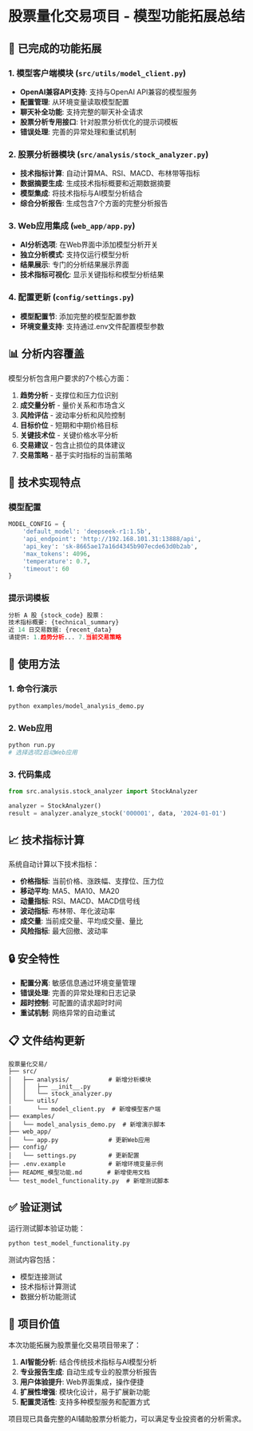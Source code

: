 # 股票量化交易项目 - 模型功能拓展总结

## 🎯 已完成的功能拓展

### 1. 模型客户端模块 (`src/utils/model_client.py`)
- **OpenAI兼容API支持**: 支持与OpenAI API兼容的模型服务
- **配置管理**: 从环境变量读取模型配置
- **聊天补全功能**: 支持完整的聊天补全请求
- **股票分析专用接口**: 针对股票分析优化的提示词模板
- **错误处理**: 完善的异常处理和重试机制

### 2. 股票分析器模块 (`src/analysis/stock_analyzer.py`)
- **技术指标计算**: 自动计算MA、RSI、MACD、布林带等指标
- **数据摘要生成**: 生成技术指标概要和近期数据摘要
- **模型集成**: 将技术指标与AI模型分析结合
- **综合分析报告**: 生成包含7个方面的完整分析报告

### 3. Web应用集成 (`web_app/app.py`)
- **AI分析选项**: 在Web界面中添加模型分析开关
- **独立分析模式**: 支持仅运行模型分析
- **结果展示**: 专门的分析结果展示界面
- **技术指标可视化**: 显示关键指标和模型分析结果

### 4. 配置更新 (`config/settings.py`)
- **模型配置节**: 添加完整的模型配置参数
- **环境变量支持**: 支持通过.env文件配置模型参数

## 📊 分析内容覆盖

模型分析包含用户要求的7个核心方面：

1. **趋势分析** - 支撑位和压力位识别
2. **成交量分析** - 量价关系和市场含义
3. **风险评估** - 波动率分析和风险控制
4. **目标价位** - 短期和中期价格目标
5. **关键技术位** - 关键价格水平分析
6. **交易建议** - 包含止损位的具体建议
7. **交易策略** - 基于实时指标的当前策略

## 🔧 技术实现特点

### 模型配置
```python
MODEL_CONFIG = {
    'default_model': 'deepseek-r1:1.5b',
    'api_endpoint': 'http://192.168.101.31:13888/api',
    'api_key': 'sk-8665ae17a16d4345b907ecde63d0b2ab',
    'max_tokens': 4096,
    'temperature': 0.7,
    'timeout': 60
}
```

### 提示词模板
```python
分析 A 股 {stock_code} 股票：
技术指标概要: {technical_summary}
近 14 日交易数据: {recent_data}
请提供: 1.趋势分析... 7.当前交易策略
```

## 🚀 使用方法

### 1. 命令行演示
```bash
python examples/model_analysis_demo.py
```

### 2. Web应用
```bash
python run.py
# 选择选项2启动Web应用
```

### 3. 代码集成
```python
from src.analysis.stock_analyzer import StockAnalyzer

analyzer = StockAnalyzer()
result = analyzer.analyze_stock('000001', data, '2024-01-01')
```

## 📈 技术指标计算

系统自动计算以下技术指标：
- **价格指标**: 当前价格、涨跌幅、支撑位、压力位
- **移动平均**: MA5、MA10、MA20
- **动量指标**: RSI、MACD、MACD信号线
- **波动指标**: 布林带、年化波动率
- **成交量**: 当前成交量、平均成交量、量比
- **风险指标**: 最大回撤、波动率

## 🔒 安全特性

- **配置分离**: 敏感信息通过环境变量管理
- **错误处理**: 完善的异常处理和日志记录
- **超时控制**: 可配置的请求超时时间
- **重试机制**: 网络异常的自动重试

## 📋 文件结构更新

```
股票量化交易/
├── src/
│   ├── analysis/           # 新增分析模块
│   │   ├── __init__.py
│   │   └── stock_analyzer.py
│   └── utils/
│       └── model_client.py  # 新增模型客户端
├── examples/
│   └── model_analysis_demo.py  # 新增演示脚本
├── web_app/
│   └── app.py              # 更新Web应用
├── config/
│   └── settings.py         # 更新配置
├── .env.example            # 新增环境变量示例
├── README_模型功能.md       # 新增使用文档
└── test_model_functionality.py  # 新增测试脚本
```

## ✅ 验证测试

运行测试脚本验证功能：
```bash
python test_model_functionality.py
```

测试内容包括：
- 模型连接测试
- 技术指标计算测试
- 数据分析功能测试

## 🎉 项目价值

本次功能拓展为股票量化交易项目带来了：

1. **AI智能分析**: 结合传统技术指标与AI模型分析
2. **专业报告生成**: 自动生成专业的股票分析报告
3. **用户体验提升**: Web界面集成，操作便捷
4. **扩展性增强**: 模块化设计，易于扩展新功能
5. **配置灵活性**: 支持多种模型服务和配置方式

项目现已具备完整的AI辅助股票分析能力，可以满足专业投资者的分析需求。